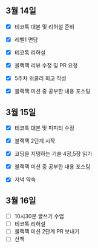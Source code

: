 ## 3월 14일

- [x] 테코톡 대본 및 리허설 준비
- [x] 레벨1 면담
- [x] 테코톡 리허설
- [x] 블랙잭 리뷰 수정 및 PR 요청
- [x] 5주차 위클리 회고 작성
- [x] 블랙잭 미션 중 공부한 내용 포스팅



## 3월 15일

- [x] 테코톡 대본 및 피피티 수정
- [x] 블랙잭 2단계 시작
- [x] 코딩을 지탱하는 기술 4장,5장 읽기
- [x] 블랙잭 미션 중 공부한 내용 포스팅
- [x] 저녁 약속



## 3월 16일

- [ ] 10시30분 글쓰기 수업
- [ ] 테코톡 리허설
- [ ] 블랙잭 미션 2단계 PR 보내기
- [ ] 산책
